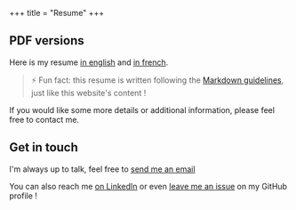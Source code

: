 +++
title = "Resume"
+++

## PDF versions

Here is my resume [in english](/en-resume.pdf) and [in french](/fr-resume.pdf).

> ⚡ Fun fact: this resume is written following the
> [Markdown guidelines](https://guides.github.com/features/mastering-markdown/),
> just like this website's content !

If you would like some more details or additional information, please feel free to contact me.

## Get in touch

I'm always up to talk, feel free to [send me an email](mailto:pro.pierre.bouillon@protonmail.com?subject=Hello%20from%20your%20website%20%21)

You can also reach me [on LinkedIn](https://www.linkedin.com/in/pierre-bouillon/)
or even [leave me an issue](https://github.com/pBouillon/pBouillon/issues/new) on my GitHub profile !
